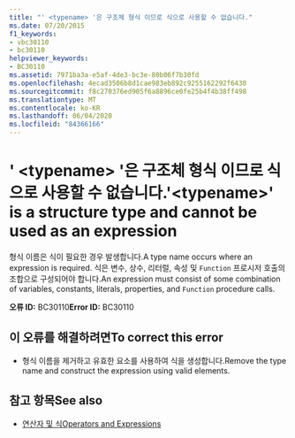 ```yaml
---
title: "' <typename> '은 구조체 형식 이므로 식으로 사용할 수 없습니다."
ms.date: 07/20/2015
f1_keywords:
- vbc30110
- bc30110
helpviewer_keywords:
- BC30110
ms.assetid: 7971ba3a-e5af-4de3-bc3e-80b06f7b30fd
ms.openlocfilehash: 4ecad3506b8d1cae983eb892c9255162292f6430
ms.sourcegitcommit: f8c270376ed905f6a8896ce0fe25b4f4b38ff498
ms.translationtype: MT
ms.contentlocale: ko-KR
ms.lasthandoff: 06/04/2020
ms.locfileid: "84366166"
---
```

# <a name="typename-is-a-structure-type-and-cannot-be-used-as-an-expression"></a><span data-ttu-id="a635e-102">' \<typename> '은 구조체 형식 이므로 식으로 사용할 수 없습니다.</span><span class="sxs-lookup"><span data-stu-id="a635e-102">'\<typename>' is a structure type and cannot be used as an expression</span></span>
<span data-ttu-id="a635e-103">형식 이름은 식이 필요한 경우 발생합니다.</span><span class="sxs-lookup"><span data-stu-id="a635e-103">A type name occurs where an expression is required.</span></span> <span data-ttu-id="a635e-104">식은 변수, 상수, 리터럴, 속성 및 `Function` 프로시저 호출의 조합으로 구성되어야 합니다.</span><span class="sxs-lookup"><span data-stu-id="a635e-104">An expression must consist of some combination of variables, constants, literals, properties, and `Function` procedure calls.</span></span>  
  
 <span data-ttu-id="a635e-105">**오류 ID:** BC30110</span><span class="sxs-lookup"><span data-stu-id="a635e-105">**Error ID:** BC30110</span></span>  
  
## <a name="to-correct-this-error"></a><span data-ttu-id="a635e-106">이 오류를 해결하려면</span><span class="sxs-lookup"><span data-stu-id="a635e-106">To correct this error</span></span>  
  
- <span data-ttu-id="a635e-107">형식 이름을 제거하고 유효한 요소를 사용하여 식을 생성합니다.</span><span class="sxs-lookup"><span data-stu-id="a635e-107">Remove the type name and construct the expression using valid elements.</span></span>  
  
## <a name="see-also"></a><span data-ttu-id="a635e-108">참고 항목</span><span class="sxs-lookup"><span data-stu-id="a635e-108">See also</span></span>

- [<span data-ttu-id="a635e-109">연산자 및 식</span><span class="sxs-lookup"><span data-stu-id="a635e-109">Operators and Expressions</span></span>](../programming-guide/language-features/operators-and-expressions/index.md)
